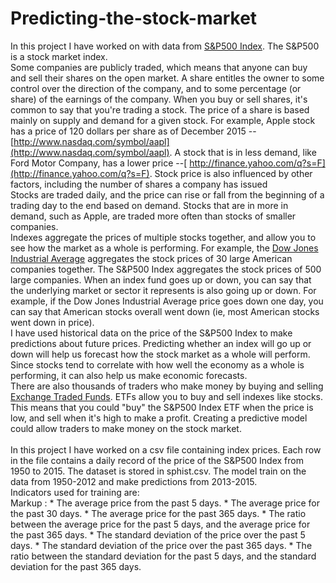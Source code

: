 # Predicting-the-stock-market
In this project I have worked on with data from [S&P500 Index](https://en.wikipedia.org/wiki/S%26P_500_Index).
The S&P500 is a stock market index. 
<br/>
Some companies are publicly traded, which means that anyone can buy and sell their shares on the open market. A share entitles the owner to some control over the direction of the company, and to some percentage (or share) of the earnings of the company. When you buy or sell shares, it's common to say that you're trading a stock.
The price of a share is based mainly on supply and demand for a given stock. For example, Apple stock has a price of 120 dollars per share as of December 2015 -- [http://www.nasdaq.com/symbol/aapl](http://www.nasdaq.com/symbol/aapl).
A stock that is in less demand, like Ford Motor Company, has a lower price --[ http://finance.yahoo.com/q?s=F](http://finance.yahoo.com/q?s=F).
Stock price is also influenced by other factors, including the number of shares a company has issued
<br/>
Stocks are traded daily, and the price can rise or fall from the beginning of a trading day to the end based on demand. Stocks that are in more in demand, such as Apple, are traded more often than stocks of smaller companies.
<br/>
Indexes aggregate the prices of multiple stocks together, and allow you to see how the market as a whole is performing. For example, the [Dow Jones Industrial Average](https://en.wikipedia.org/wiki/Dow_Jones_Industrial_Average)
aggregates the stock prices of 30 large American companies together. The S&P500 Index aggregates the stock prices of 500 large companies. When an index fund goes up or down, you can say that the underlying market or sector it represents is also going up or down. For example, if the Dow Jones Industrial Average price goes down one day, you can say that American stocks overall went down (ie, most American stocks went down in price).
<br/>
I have used historical data on the price of the S&P500 Index to make predictions about future prices. Predicting whether an index will go up or down will help us forecast how the stock market as a whole will perform. Since stocks tend to correlate with how well the economy as a whole is performing, it can also help us make economic forecasts.
<br/>
There are also thousands of traders who make money by buying and selling [Exchange Traded Funds](https://en.wikipedia.org/wiki/Exchange-traded_fund). ETFs allow you to buy and sell indexes like stocks. This means that you could "buy" the S&P500 Index ETF when the price is low, and sell when it's high to make a profit. Creating a predictive model could allow traders to make money on the stock market.
<br/>
<br/>
In this project I have worked on a csv file containing index prices.  Each row in the file contains a daily record of the price of the S&P500 Index from 1950 to 2015. The dataset is stored in sphist.csv.
The model train on the data from 1950-2012 and make predictions from 2013-2015.
<br/>
Indicators used for training are:<br/>
Markup : * The average price from the past 5 days.
         * The average price for the past 30 days.
         * The average price for the past 365 days.
         * The ratio between the average price for the past 5 days, and the average price for the past 365 days.
         * The standard deviation of the price over the past 5 days.
         * The standard deviation of the price over the past 365 days.
         * The ratio between the standard deviation for the past 5 days, and the standard deviation for the past 365 days.
